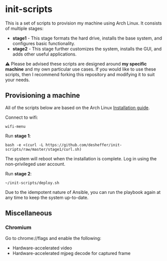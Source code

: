# init-scripts

This is a set of scripts to provision my machine using Arch Linux. It consists
of multiple stages:

* **stage1** - This stage formats the hard drive, installs the base system,
  and configures basic functionality.
* **stage2** - This stage further customizes the system, installs the GUI, and
  adds other useful applications.

:warning: Please be advised these scripts are designed around **my specific
machine** and my own particular use cases. If you would like to use these
scripts, then I recommend forking this repository and modifying it to suit your
needs.

## Provisioning a machine

All of the scripts below are based on the Arch Linux [Installation
guide](https://wiki.archlinux.org/index.php/Installation_guide).

Connect to wifi:

    wifi-menu

Run **stage 1**:

    bash -e <(curl -L https://github.com/desheffer/init-scripts/raw/master/stage1/curl.sh)

The system will reboot when the installation is complete. Log in using the
non-privileged user account.

Run **stage 2**:

    ~/init-scripts/deploy.sh

Due to the idempotent nature of Ansible, you can run the playbook again at any
time to keep the system up-to-date.

## Miscellaneous

### Chromium

Go to chrome://flags and enable the following:

* Hardware-accelerated video
* Hardware-accelerated mjpeg decode for captured frame
